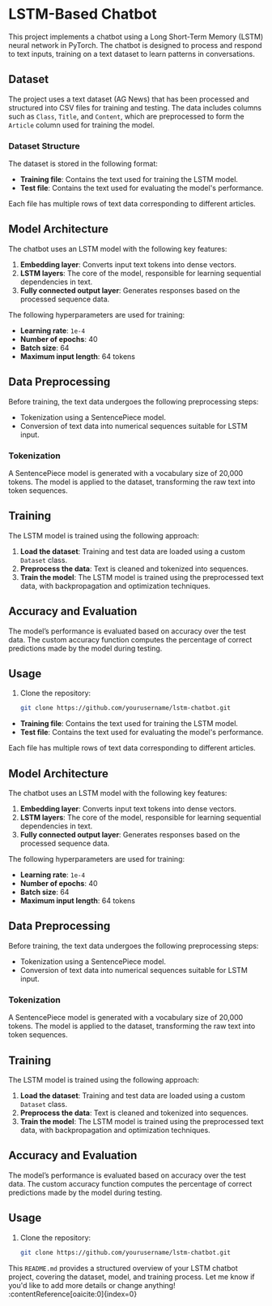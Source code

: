 # LSTM-Based Chatbot

This project implements a chatbot using a Long Short-Term Memory (LSTM) neural network in PyTorch. The chatbot is designed to process and respond to text inputs, training on a text dataset to learn patterns in conversations.

## Dataset

The project uses a text dataset (AG News) that has been processed and structured into CSV files for training and testing. The data includes columns such as `Class`, `Title`, and `Content`, which are preprocessed to form the `Article` column used for training the model.

### Dataset Structure

The dataset is stored in the following format:
- **Training file**: Contains the text used for training the LSTM model.
- **Test file**: Contains the text used for evaluating the model's performance.

Each file has multiple rows of text data corresponding to different articles.

## Model Architecture

The chatbot uses an LSTM model with the following key features:
1. **Embedding layer**: Converts input text tokens into dense vectors.
2. **LSTM layers**: The core of the model, responsible for learning sequential dependencies in text.
3. **Fully connected output layer**: Generates responses based on the processed sequence data.

The following hyperparameters are used for training:
- **Learning rate**: `1e-4`
- **Number of epochs**: 40
- **Batch size**: 64
- **Maximum input length**: 64 tokens

## Data Preprocessing

Before training, the text data undergoes the following preprocessing steps:
- Tokenization using a SentencePiece model.
- Conversion of text data into numerical sequences suitable for LSTM input.

### Tokenization
A SentencePiece model is generated with a vocabulary size of 20,000 tokens. The model is applied to the dataset, transforming the raw text into token sequences.

## Training

The LSTM model is trained using the following approach:
1. **Load the dataset**: Training and test data are loaded using a custom `Dataset` class.
2. **Preprocess the data**: Text is cleaned and tokenized into sequences.
3. **Train the model**: The LSTM model is trained using the preprocessed text data, with backpropagation and optimization techniques.

## Accuracy and Evaluation

The model’s performance is evaluated based on accuracy over the test data. The custom accuracy function computes the percentage of correct predictions made by the model during testing.

## Usage

1. Clone the repository:
   ```bash
   git clone https://github.com/yourusername/lstm-chatbot.git
- **Training file**: Contains the text used for training the LSTM model.
- **Test file**: Contains the text used for evaluating the model's performance.

Each file has multiple rows of text data corresponding to different articles.

## Model Architecture

The chatbot uses an LSTM model with the following key features:
1. **Embedding layer**: Converts input text tokens into dense vectors.
2. **LSTM layers**: The core of the model, responsible for learning sequential dependencies in text.
3. **Fully connected output layer**: Generates responses based on the processed sequence data.

The following hyperparameters are used for training:
- **Learning rate**: `1e-4`
- **Number of epochs**: 40
- **Batch size**: 64
- **Maximum input length**: 64 tokens

## Data Preprocessing

Before training, the text data undergoes the following preprocessing steps:
- Tokenization using a SentencePiece model.
- Conversion of text data into numerical sequences suitable for LSTM input.

### Tokenization
A SentencePiece model is generated with a vocabulary size of 20,000 tokens. The model is applied to the dataset, transforming the raw text into token sequences.

## Training

The LSTM model is trained using the following approach:
1. **Load the dataset**: Training and test data are loaded using a custom `Dataset` class.
2. **Preprocess the data**: Text is cleaned and tokenized into sequences.
3. **Train the model**: The LSTM model is trained using the preprocessed text data, with backpropagation and optimization techniques.

## Accuracy and Evaluation

The model’s performance is evaluated based on accuracy over the test data. The custom accuracy function computes the percentage of correct predictions made by the model during testing.

## Usage

1. Clone the repository:
   ```bash
   git clone https://github.com/yourusername/lstm-chatbot.git

This `README.md` provides a structured overview of your LSTM chatbot project, covering the dataset, model, and training process. Let me know if you'd like to add more details or change anything! &#8203;:contentReference[oaicite:0]{index=0}&#8203;
